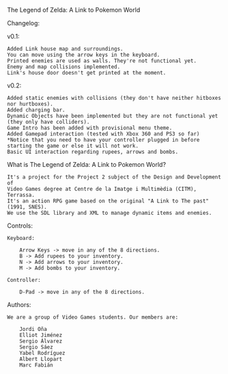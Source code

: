 The Legend of Zelda: A Link to Pokemon World

Changelog:

v0.1:

	Added Link house map and surroundings.
	You can move using the arrow keys in the keyboard.
	Printed enemies are used as walls. They're not functional yet.
	Enemy and map collisions implemented.
	Link's house door doesn't get printed at the moment.
	
v0.2:

	Added static enemies with collisions (they don't have neither hitboxes nor hurtboxes).
	Added charging bar.
	Dynamic Objects have been implemented but they are not functional yet (they only have colliders).
	Game Intro has been added with provisional menu theme.
	Added Gamepad interaction (tested with Xbox 360 and PS3 so far) *Notice that you need to have your controller plugged in before starting the game or else it will not work.
	Basic UI interaction regarding rupees, arrows and bombs.

What is The Legend of Zelda: A Link to Pokemon World?
	
	It's a project for the Project 2 subject of the Design and Development of 
	Video Games degree at Centre de la Imatge i Multimèdia (CITM), Terrassa. 
	It's an action RPG game based on the original "A Link to The past" (1991, SNES). 
	We use the SDL library and XML to manage dynamic items and enemies.

Controls:

	Keyboard:
	
		Arrow Keys -> move in any of the 8 directions.
		B -> Add rupees to your inventory.
		N -> Add arrows to your inventory.
		M -> Add bombs to your inventory.

	Controller:
	
		D-Pad -> move in any of the 8 directions.

Authors:

	We are a group of Video Games students. Our members are:
		
		Jordi Oña
		Elliot Jiménez
		Sergio Álvarez
		Sergio Sáez
		Yabel Rodríguez
		Albert Llopart
		Marc Fabián
